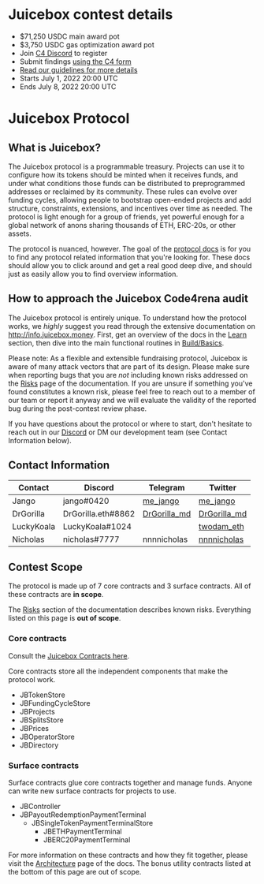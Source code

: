 # Juicebox contest details
- $71,250 USDC main award pot
- $3,750 USDC gas optimization award pot
- Join [C4 Discord](https://discord.gg/code4rena) to register
- Submit findings [using the C4 form](https://code4rena.com/contests/2022-07-juicebox-v2-contest/submit)
- [Read our guidelines for more details](https://docs.code4rena.com/roles/wardens)
- Starts July 1, 2022 20:00 UTC
- Ends July 8, 2022 20:00 UTC

# Juicebox Protocol

## What is Juicebox?
The Juicebox protocol is a programmable treasury. Projects can use it to configure how its tokens should be minted when it receives funds, and under what conditions those funds can be distributed to preprogrammed addresses or reclaimed by its community. These rules can evolve over funding cycles, allowing people to bootstrap open-ended projects and add structure, constraints, extensions, and incentives over time as needed. The protocol is light enough for a group of friends, yet powerful enough for a global network of anons sharing thousands of ETH, ERC-20s, or other assets.

The protocol is nuanced, however. The goal of the [protocol docs](https://info.juicebox.money/) is for you to find any protocol related information that you're looking for. These docs should allow you to click around and get a real good deep dive, and should just as easily allow you to find overview information.

## How to approach the Juicebox Code4rena audit
The Juicebox protocol is entirely unique. To understand how the protocol works, we *highly* suggest you read through the extensive documentation on http://info.juicebox.money. First, get an overview of the docs in the [Learn](https://info.juicebox.money/dev/learn) section, then dive into the main functional routines in [Build/Basics](https://info.juicebox.money/dev/build/basics). 

Please note: As a flexible and extensible fundraising protocol, Juicebox is aware of many attack vectors that are part of its design. Please make sure when reporting bugs that you are *not* including known risks addressed on the [Risks](https://info.juicebox.money/dev/learn/risks) page of the documentation. If you are unsure if something you've found constitutes a known risk, please feel free to reach out to a member of our team or report it anyway and we will evaluate the validity of the reported bug during the post-contest review phase. 

If you have questions about the protocol or where to start, don't hesitate to reach out in our [Discord](https://discord.gg/juicebox) or DM our development team (see Contact Information below).

## Contact Information

| Contact| Discord | Telegram | Twitter|
| -------- | -------- | -------- | -----|
| Jango     | jango#0420     | [me_jango](https://t.me/me_jango)     | [me_jango](https://twitter.com/me_jango/)     |
|DrGorilla | DrGorilla.eth#8862 | [DrGorilla_md](https://t.me/DrGorilla_md) | [DrGorilla_md](https://twitter.com/DrGorilla_md) |
| LuckyKoala | LuckyKoala#1024 | |[twodam_eth](https://twitter.com/twodam_eth/)|
| Nicholas | nicholas#7777 | nnnnicholas | [nnnnicholas](https://twitter.com/nnnnicholas) |

## Contest Scope

The protocol is made up of 7 core contracts and 3 surface contracts. All of these contracts are **in scope**.

The [Risks](https://info.juicebox.money/dev/learn/risks) section of the documentation describes known risks. Everything listed on this page is **out of scope**. 

### Core contracts

Consult the [Juicebox Contracts here](https://github.com/jbx-protocol/juice-contracts-v2-code4rena).

Core contracts store all the independent components that make the protocol work. 

- JBTokenStore
- JBFundingCycleStore
- JBProjects
- JBSplitsStore
- JBPrices
- JBOperatorStore
- JBDirectory

### Surface contracts

Surface contracts glue core contracts together and manage funds. Anyone can write new surface contracts for projects to use.

- JBController
- JBPayoutRedemptionPaymentTerminal
  - JBSingleTokenPaymentTerminalStore
    - JBETHPaymentTerminal
    - JBERC20PaymentTerminal

For more information on these contracts and how they fit together, please visit the [Architecture](https://info.juicebox.money/dev/learn/architecture) page of the docs. The bonus utility contracts listed at the bottom of this page are out of scope.
